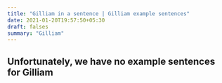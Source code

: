 ```yaml
---
title: "Gilliam in a sentence | Gilliam example sentences"
date: 2021-01-20T19:57:50+05:30
draft: falses
summary: "Gilliam"
---
```

## Unfortunately, we have no example sentences for Gilliam                 
